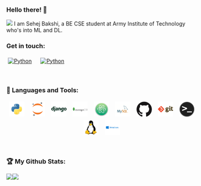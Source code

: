 ### Hello there! 👋 
<img src="https://user-images.githubusercontent.com/52279659/97475061-cb238180-1972-11eb-8e6c-3245f5c32b8a.png" width="100"/>
I am Sehej Bakshi, a BE CSE student at Army Institute of Technology who's into ML and DL.<br>

### Get in touch:

<!--
[<img align="left" alt="SehejBakshi" width="40px" src="https://raw.githubusercontent.com/iconic/open-iconic/master/svg/globe.svg" />][website]
[<img align="left" alt="SehejBakshi | LinkedIn" width="40px" src="https://cdn.jsdelivr.net/npm/simple-icons@v3/icons/linkedin.svg" />][linkedin]
[<img align="left" alt="SehejBakshi | Mail" width="40px" src="https://cdn.jsdelivr.net/npm/simple-icons@v3/icons/gmail.svg" />][mail]
-->

<p align="left">
  <a href="https://www.linkedin.com/in/sehej-bakshi-35318a173/" target="_blank" rel="noopener noreferrer"> <img src="https://cdn.jsdelivr.net/npm/simple-icons@v3/icons/linkedin.svg" alt="Python" height="30" style="vertical-align:top; margin:4px"></a> &ensp; 
 <a href="mailto:sehej.bakshi@yahoo.in"> <img src="https://cdn.jsdelivr.net/npm/simple-icons@v3/icons/gmail.svg" alt="Python" height="30" style="vertical-align:top; margin:4px"></a>
</p>
<br>

### 🧰 Languages and Tools:
<p align="center">
<img src="https://raw.githubusercontent.com/github/explore/80688e429a7d4ef2fca1e82350fe8e3517d3494d/topics/python/python.png" alt="Python" height="40" style="vertical-align:top; margin:4px">&nbsp;
  <img src="https://raw.githubusercontent.com/github/explore/80688e429a7d4ef2fca1e82350fe8e3517d3494d/topics/jupyter-notebook/jupyter-notebook.png" alt="Python" height="40" style="vertical-align:top; margin:4px">&nbsp;
<img src="https://raw.githubusercontent.com/github/explore/80688e429a7d4ef2fca1e82350fe8e3517d3494d/topics/django/django.png" alt="Python" height="40" style="vertical-align:top; margin:4px">&nbsp;
<img src="https://raw.githubusercontent.com/github/explore/80688e429a7d4ef2fca1e82350fe8e3517d3494d/topics/mongodb/mongodb.png" alt="Javascript" height="40" style="vertical-align:top; margin:4px">&nbsp;
<img src="https://raw.githubusercontent.com/github/explore/80688e429a7d4ef2fca1e82350fe8e3517d3494d/topics/atom/atom.png" alt="VS Code" height="40" style="vertical-align:top; margin:4px">&nbsp;
<img src="https://raw.githubusercontent.com/github/explore/80688e429a7d4ef2fca1e82350fe8e3517d3494d/topics/mysql/mysql.png" alt="MySQL" height="40" style="vertical-align:top; margin:4px">&nbsp;
<img src="https://raw.githubusercontent.com/github/explore/78df643247d429f6cc873026c0622819ad797942/topics/github/github.png" alt="Github" height="40" style="vertical-align:top; margin:4px">&nbsp;
<img src="https://raw.githubusercontent.com/github/explore/80688e429a7d4ef2fca1e82350fe8e3517d3494d/topics/git/git.png" alt="Git" height="40" style="vertical-align:top; margin:4px">&nbsp;
<img src="https://raw.githubusercontent.com/github/explore/80688e429a7d4ef2fca1e82350fe8e3517d3494d/topics/terminal/terminal.png" alt="Terminal" height="40" style="vertical-align:top; margin:4px">&nbsp;
<img src="https://raw.githubusercontent.com/github/explore/80688e429a7d4ef2fca1e82350fe8e3517d3494d/topics/linux/linux.png" alt="Linux" height="40" style="vertical-align:top; margin:4px" alt="Windows" height="40" style="vertical-align:top; margin:4px">&nbsp;
<img src="https://raw.githubusercontent.com/github/explore/80688e429a7d4ef2fca1e82350fe8e3517d3494d/topics/windows/windows.png" alt="Windows" height="40" style="vertical-align:top; margin:4px">&nbsp;

</p>
<br>

### :trophy: My Github Stats:
<div>
<a href="https://readme-stats-cfgj2cxdy.vercel.app/api?username=SehejBakshi&count_private=false&show_icons=true&theme=tokyonight">
  <img  align="left" src="https://readme-stats-cfgj2cxdy.vercel.app/api?username=SehejBakshi&count_private=false&show_icons=true&theme=tokyonight" />
</a>
<a href="https://readme-stats-cfgj2cxdy.vercel.app/api/top-langs/?username=SehejBakshi&hide=php&theme=tokyonight">
  <img align="left" src="https://readme-stats-cfgj2cxdy.vercel.app/api/top-langs/?username=SehejBakshi&layout=compact&hide=php&theme=tokyonight" />
</a>
</div>



[linkedin]: https://www.linkedin.com/in/sehej-bakshi-35318a173/
[mail]: mailto:sehej.bakshi@yahoo.in
